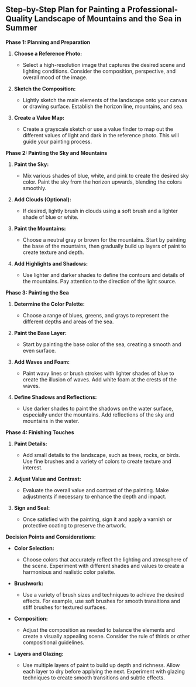 ## Step-by-Step Plan for Painting a Professional-Quality Landscape of Mountains and the Sea in Summer

**Phase 1: Planning and Preparation**

1. **Choose a Reference Photo:**
   - Select a high-resolution image that captures the desired scene and lighting conditions. Consider the composition, perspective, and overall mood of the image.

2. **Sketch the Composition:**
   - Lightly sketch the main elements of the landscape onto your canvas or drawing surface. Establish the horizon line, mountains, and sea.

3. **Create a Value Map:**
   - Create a grayscale sketch or use a value finder to map out the different values of light and dark in the reference photo. This will guide your painting process.

**Phase 2: Painting the Sky and Mountains**

1. **Paint the Sky:**
   - Mix various shades of blue, white, and pink to create the desired sky color. Paint the sky from the horizon upwards, blending the colors smoothly.

2. **Add Clouds (Optional):**
   - If desired, lightly brush in clouds using a soft brush and a lighter shade of blue or white.

3. **Paint the Mountains:**
   - Choose a neutral gray or brown for the mountains. Start by painting the base of the mountains, then gradually build up layers of paint to create texture and depth.

4. **Add Highlights and Shadows:**
   - Use lighter and darker shades to define the contours and details of the mountains. Pay attention to the direction of the light source.

**Phase 3: Painting the Sea**

1. **Determine the Color Palette:**
   - Choose a range of blues, greens, and grays to represent the different depths and areas of the sea.

2. **Paint the Base Layer:**
   - Start by painting the base color of the sea, creating a smooth and even surface.

3. **Add Waves and Foam:**
   - Paint wavy lines or brush strokes with lighter shades of blue to create the illusion of waves. Add white foam at the crests of the waves.

4. **Define Shadows and Reflections:**
   - Use darker shades to paint the shadows on the water surface, especially under the mountains. Add reflections of the sky and mountains in the water.

**Phase 4: Finishing Touches**

1. **Paint Details:**
   - Add small details to the landscape, such as trees, rocks, or birds. Use fine brushes and a variety of colors to create texture and interest.

2. **Adjust Value and Contrast:**
   - Evaluate the overall value and contrast of the painting. Make adjustments if necessary to enhance the depth and impact.

3. **Sign and Seal:**
   - Once satisfied with the painting, sign it and apply a varnish or protective coating to preserve the artwork.

**Decision Points and Considerations:**

* **Color Selection:**
   - Choose colors that accurately reflect the lighting and atmosphere of the scene. Experiment with different shades and values to create a harmonious and realistic color palette.

* **Brushwork:**
   - Use a variety of brush sizes and techniques to achieve the desired effects. For example, use soft brushes for smooth transitions and stiff brushes for textured surfaces.

* **Composition:**
   - Adjust the composition as needed to balance the elements and create a visually appealing scene. Consider the rule of thirds or other compositional guidelines.

* **Layers and Glazing:**
   - Use multiple layers of paint to build up depth and richness. Allow each layer to dry before applying the next. Experiment with glazing techniques to create smooth transitions and subtle effects.